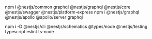 npm i @nestjs/common graphql @nestjs/graphql @nestjs/core @nestjs/swagger @nestjs/platform-express
npm i @nestjs/graphql @nestjs/apollo @apollo/server graphql

npm i -D @nestjs/cli @nestjs/schematics @types/node @nestjs/testing typescript eslint ts-node